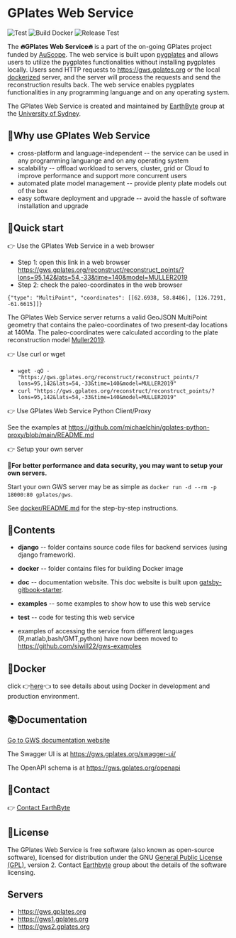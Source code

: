 # GPlates Web Service

![Test](https://github.com/gplates/gplates-web-service/actions/workflows/test.yml/badge.svg)
![Build Docker](https://github.com/gplates/gplates-web-service/actions/workflows/build-and-push-docker.yml/badge.svg)
![Release Test](https://github.com/gplates/gplates-web-service/actions/workflows/release-test.yml/badge.svg)

The **🔥GPlates Web Service🔥** is a part of the on-going GPlates project funded by [AuScope](https://www.auscope.org.au/). The web service is built upon [pygplates](https://www.gplates.org/docs/pygplates/index.html) and allows users to utilize the pygplates functionalities without installing pygplates locally. Users send HTTP requests to https://gws.gplates.org or the local [dockerized](https://hub.docker.com/r/gplates/gws) server, and the server will process the requests and send the reconstruction results back. The web service enables pygplates functionalities in any programming languange and on any operating system.

The GPlates Web Service is created and maintained by [EarthByte](https://www.earthbyte.org) group at the [University of Sydney](https://www.sydney.edu.au/).

## 🤔Why use GPlates Web Service

- cross-platform and language-independent -- the service can be used in any programming languange and on any operating system
- scalability -- offload workload to servers, cluster, grid or Cloud to improve performance and support more concurrent users
- automated plate model management -- provide plenty plate models out of the box
- easy software deployment and upgrade -- avoid the hassle of software installation and upgrade

## 🚀Quick start

👉 Use the GPlates Web Service in a web browser

- Step 1: open this link in a web browser <https://gws.gplates.org/reconstruct/reconstruct_points/?lons=95,142&lats=54,-33&time=140&model=MULLER2019>
- Step 2: check the paleo-coordinates in the web browser

```
{"type": "MultiPoint", "coordinates": [[62.6938, 58.8486], [126.7291, -61.6615]]}
```

The GPlates Web Service server returns a valid GeoJSON MultiPoint geometry that contains the paleo-coordinates of two present-day locations at 140Ma. The paleo-coordinates were calculated according to the plate reconstruction model [Muller2019](https://www.earthbyte.org/muller-et-al-2019-deforming-plate-reconstruction-and-seafloor-age-grids-tectonics/). 

👉 Use curl or wget

- `wget -qO - "https://gws.gplates.org/reconstruct/reconstruct_points/?lons=95,142&lats=54,-33&time=140&model=MULLER2019" `
- `curl "https://gws.gplates.org/reconstruct/reconstruct_points/?lons=95,142&lats=54,-33&time=140&model=MULLER2019" `

👉 Use GPlates Web Service Python Client/Proxy

See the examples at <https://github.com/michaelchin/gplates-python-proxy/blob/main/README.md>

👉 Setup your own server

**📌For better performance and data security, you may want to setup your own servers.**

Start your own GWS server may be as simple as `docker run -d --rm -p 18000:80 gplates/gws`.

See [docker/README.md](docker/README.md) for the step-by-step instructions.

## 📂Contents

- **django** -- folder contains source code files for backend services (using django framework).

- **docker** -- folder contains files for building Docker image

- **doc** -- documentation website. This doc website is built upon [gatsby-gitbook-starter](https://www.gatsbyjs.com/starters/hasura/gatsby-gitbook-starter/).

- **examples** -- some examples to show how to use this web service

- **test** -- code for testing this web service

- examples of accessing the service from different languages (R,matlab,bash/GMT,python) have now been moved to https://github.com/siwill22/gws-examples

## 🐳Docker

click 👉[here](docker/README.md)👈 to see details about using Docker in development and production environment.

## 📚Documentation

[Go to GWS documentation website](https://gwsdoc.gplates.org/)

The Swagger UI is at https://gws.gplates.org/swagger-ui/

The OpenAPI schema is at https://gws.gplates.org/openapi

## 📮Contact

👉 [Contact EarthByte](https://www.earthbyte.org/contact-us-3/)

## 📝License

The GPlates Web Service is free software (also known as open-source software), licensed for distribution under the GNU [General Public License (GPL)](https://www.gnu.org/licenses/old-licenses/gpl-2.0.html), version 2. Contact [Earthbyte](https://www.earthbyte.org/contact-us-3/) group about the details of the software licensing.

## Servers

- https://gws.gplates.org
- https://gws1.gplates.org
- https://gws2.gplates.org


